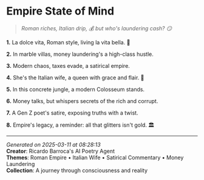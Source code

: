 # Empire State of Mind

> *Roman riches, Italian drip, 💰 but who's laundering cash? 😏*

**1.** La dolce vita, Roman style, living la vita bella. 💎


**2.** In marble villas, money laundering's a high-class hustle.


**3.** Modern chaos, taxes evade, a satirical empire.


**4.** She's the Italian wife, a queen with grace and flair. 💝


**5.** In this concrete jungle, a modern Colosseum stands.


**6.** Money talks, but whispers secrets of the rich and corrupt.


**7.** A Gen Z poet's satire, exposing truths with a twist.


**8.** Empire's legacy, a reminder: all that glitters isn't gold. 🏛️



---

*Generated on 2025-03-11 at 08:28:13*  
**Creator**: Ricardo Barroca's AI Poetry Agent  
**Themes**: Roman Empire • Italian Wife • Satirical Commentary • Money Laundering  
**Collection**: A journey through consciousness and reality